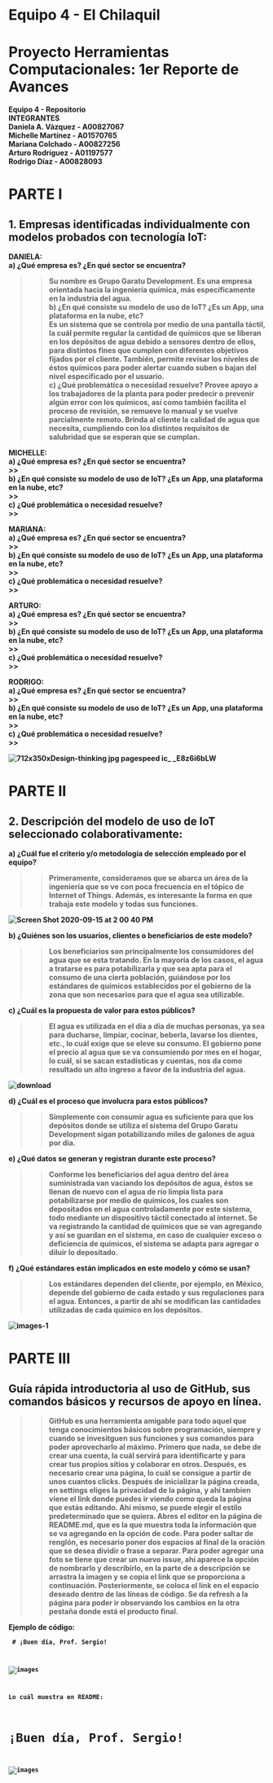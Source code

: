# Equipo 4 - El Chilaquil

# Proyecto Herramientas Computacionales: 1er Reporte de Avances

<b> Equipo 4 - Repositorio <b/>     
INTEGRANTES   
Daniela A. Vázquez - A00827067  
Michelle Martínez - A01570765  
Mariana Colchado - A00827256  
Arturo Rodríguez - A01197577  
Rodrigo Díaz - A00828093  
    
# PARTE I  
    
## 1. Empresas identificadas individualmente con modelos probados con tecnología IoT:
        
**DANIELA:**    
     **a) ¿Qué empresa es? ¿En qué sector se encuentra?**   
  >> Su nombre es Grupo Garatu Development. Es una empresa orientada hacia la ingeniería química, más específicamente en la industria del agua.          
     **b) ¿En qué consiste su modelo de uso de IoT? ¿Es un App, una plataforma en la nube, etc?**  
  >> Es un sistema que se controla por medio de una pantalla táctil, la cuál permite regular la cantidad de químicos que se liberan en los depósitos de agua debido a sensores dentro de ellos, para distintos fines que cumplen con diferentes objetivos fijados por el cliente. También, permite revisar los niveles de éstos químicos para poder alertar cuando suben o bajan del nivel especificado por el usuario.           
     **c) ¿Qué problemática o necesidad resuelve? <b/>** 
  >> Provee apoyo a los trabajadores de la planta para poder predecir o prevenir algún error con los químicos, así como también facilita el proceso de revisión, se remueve lo manual y se vuelve parcialmente remoto. Brinda al cliente la calidad de agua que necesita, cumpliendo con los distintos requisitos de salubridad que se esperan que se cumplan.     


MICHELLE:  
    a) ¿Qué empresa es? ¿En qué sector se encuentra?    
            >>  
    b) ¿En qué consiste su modelo de uso de IoT? ¿Es un App, una plataforma en la nube, etc?    
            >>  
    c) ¿Qué problemática o necesidad resuelve?  
            >>  
            
MARIANA:  
    a) ¿Qué empresa es? ¿En qué sector se encuentra?    
            >>  
    b) ¿En qué consiste su modelo de uso de IoT? ¿Es un App, una plataforma en la nube, etc?    
            >>  
    c) ¿Qué problemática o necesidad resuelve?  
            >>  
 
 
ARTURO:    
    a) ¿Qué empresa es? ¿En qué sector se encuentra?   
            >>   
    b) ¿En qué consiste su modelo de uso de IoT? ¿Es un App, una plataforma en la nube, etc?    
            >>  
    c) ¿Qué problemática o necesidad resuelve?    
            >>  
 
 
RODRIGO:   
    a) ¿Qué empresa es? ¿En qué sector se encuentra?    
            >>   
    b) ¿En qué consiste su modelo de uso de IoT? ¿Es un App, una plataforma en la nube, etc?   
            >>  
    c) ¿Qué problemática o necesidad resuelve?   
            >>   
            
![712x350xDesign-thinking jpg pagespeed ic_ _E8z6i6bLW](https://user-images.githubusercontent.com/71424870/93436299-38ca9100-f890-11ea-817c-a1e85b4b7c14.jpg)


            
# PARTE II
  
 ## 2. Descripción del modelo de uso de IoT seleccionado colaborativamente:  
  
 a) ¿Cuál fue el criterio y/o metodología de selección empleado por el equipo?  
  >> Primeramente, consideramos que se abarca un área de la ingeniería que se ve con poca frecuencia en el tópico de Internet of Things. Además, es interesante la forma en que trabaja este modelo y todas sus funciones.  
  
  ![Screen Shot 2020-09-15 at 2 00 40 PM](https://user-images.githubusercontent.com/71424870/93449378-4a189b00-f89a-11ea-99ce-b1ca5c8bf361.png)
  
b) ¿Quiénes son los usuarios, clientes o beneficiarios de este modelo?  
  >> Los beneficiarios son principalmente los consumidores del agua que se esta tratando. En la mayoría de los casos, el agua a tratarse es para potabilizarla y que sea apta para el consumo de una cierta población, guiándose por los estándares de químicos establecidos por el gobierno de la zona que son necesarios para que el agua sea utilizable.   
  
 c) ¿Cuál es la propuesta de valor para estos públicos?  
  >> El agua es utilizada en el día a día de muchas personas, ya sea para ducharse, limpiar, cocinar, beberla, lavarse los dientes, etc., lo cuál exige que se eleve su consumo. El gobierno pone el precio al agua que se va consumiendo por mes en el hogar, lo cuál, si se sacan estadísticas y cuentas, nos da como resultado un alto ingreso a favor de la industria del agua.  
  
  ![download](https://user-images.githubusercontent.com/71424870/93449719-b398a980-f89a-11ea-898b-c2437d1d1515.jpg)
  
 d) ¿Cuál es el proceso que involucra para estos públicos?  
  >> Simplemente con consumir agua es suficiente para que los depósitos donde se utiliza el sistema del Grupo Garatu Development sigan potabilizando miles de galones de agua por día. 
  
 e) ¿Qué datos se generan y registran durante este proceso?  
  >>  Conforme los beneficiarios del agua dentro del área suministrada van vaciando los depósitos de agua, éstos se llenan de nuevo con el agua de río limpia lista para potabilizarse por medio de químicos, los cuales son depositados en el agua controladamente por este sistema, todo mediante un dispositivo táctil conectado al internet. Se va registrando la cantidad de químicos que se van agregando y así se guardan en el sistema, en caso de cualquier exceso o deficiencia de químicos, el sistema se adapta para agregar o diluir lo depositado.    
  
 f) ¿Qué estándares están implicados en este modelo y cómo se usan?  
  >> Los estándares dependen del cliente, por ejemplo, en México, depende del gobierno de cada estado y sus regulaciones para el agua. Entonces, a partir de ahí se modifican las cantidades utilizadas de cada químico en los depósitos.  
  
  ![images-1](https://user-images.githubusercontent.com/71424870/93449580-8946ec00-f89a-11ea-95f0-048f64390cda.png)

  
  
  
# PARTE III
  
 ## Guía rápida introductoria al uso de GitHub, sus comandos básicos y recursos de apoyo en línea.  
  >>  GitHub es una herramienta amigable para todo aquel que tenga conocimientos básicos sobre programación, siempre y cuando se invesitguen sus funciones y sus comandos para poder aprovecharlo al máximo. Primero que nada, se debe de crear una cuenta, la cuál servirá para identificarte y para crear tus propios sitios y colaborar en otros. Después, es necesario crear una página, lo cuál se consigue a partir de unos cuantos clicks. Después de inicializar la página creada, en settings eliges la privacidad de la página, y ahí tambien viene el link donde puedes ir viendo como queda la página que estás editando. Ahí mismo, se puede elegir el estilo predeterminado que se quiera. Abres el editor en la página de README.md, que es la que muestra toda la información que se va agregando en la opción de code. Para poder saltar de renglón, es necesario poner dos espacios al final de la oración que se desea dividir o frase a separar. Para poder agregar una foto se tiene que crear un nuevo issue, ahí aparece la opción de nombrarlo y describirlo, en la parte de a descripción se arrastra la imagen y se copia el link que se proporciona a continuación. Posteriormente, se coloca el link en el espacio deseado dentro de las líneas de código. Se da refresh a la página para poder ir observando los cambios en la otra pestaña donde está el producto final.  
  
  Ejemplo de código: 
  
  <code> # ¡Buen día, Prof. Sergio!
  
  ![images](https://user-images.githubusercontent.com/fotoquequieras.png)
  
  
  Lo cuál muestra en README:
  
 # ¡Buen día, Prof. Sergio!
  
 ![images](https://user-images.githubusercontent.com/71424870/93448521-518b7480-f899-11ea-818f-0517583e616b.png) 
 


  



<b> <b/> 
